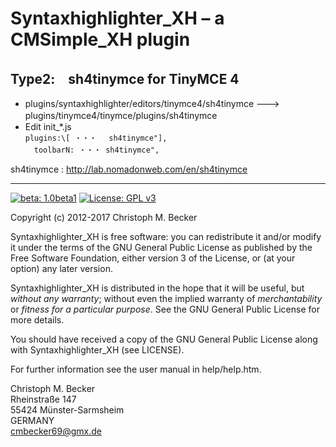 Syntaxhighlighter_XH – a CMSimple_XH plugin
===========================================

## Type2:　sh4tinymce for TinyMCE 4  
- plugins/syntaxhighlighter/editors/tinymce4/sh4tinymce --->  plugins/tinymce4/tinymce/plugins/sh4tinymce　
- Edit init_\*.js  
  `plugins:\[ ・・・　 sh4tinymce"],`  
　`toolbarN: ・・・ sh4tinymce",`  
 
sh4tinymce : http://lab.nomadonweb.com/en/sh4tinymce

 ---

[![beta: 1.0beta1](https://img.shields.io/badge/beta-1.0beta1-red.svg)](https://github.com/cmb69/syntaxhighlighter_xh/releases/tag/1.0beta1)
[![License: GPL v3](https://img.shields.io/badge/License-GPL%20v3-blue.svg)](http://www.gnu.org/licenses/gpl-3.0)

Copyright (c) 2012-2017 Christoph M. Becker

Syntaxhighlighter_XH is free software: you can redistribute it and/or modify
it under the terms of the GNU General Public License as published by
the Free Software Foundation, either version 3 of the License, or
(at your option) any later version.

Syntaxhighlighter_XH is distributed in the hope that it will be useful,
but *without any warranty*; without even the implied warranty of
*merchantability* or *fitness for a particular purpose*.  See the
GNU General Public License for more details.

You should have received a copy of the GNU General Public License
along with Syntaxhighlighter_XH (see LICENSE).

For further information see the user manual in help/help.htm.

Christoph M. Becker  
Rheinstraße 147  
55424 Münster-Sarmsheim  
GERMANY  
<cmbecker69@gmx.de>
